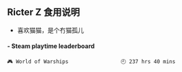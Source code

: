 ## Ricter Z 食用说明
- 喜欢猫猫，是个冇猫孤儿

<!-- steam-box start -->
#### - Steam playtime leaderboard
```text
🎮 World of Warships                 🕘 237 hrs 40 mins
```
<!-- Powered by https://github.com/YouEclipse/steam-box . -->
<!-- steam-box end -->
